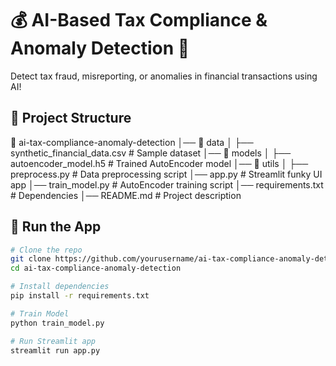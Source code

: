 # 💰 AI-Based Tax Compliance & Anomaly Detection 🚀

Detect tax fraud, misreporting, or anomalies in financial transactions using AI!

## 📂 Project Structure

📂 ai-tax-compliance-anomaly-detection 
│── 📂 data │ 
   ├── synthetic_financial_data.csv # Sample dataset 
│── 📂 models │ 
   ├── autoencoder_model.h5 # Trained AutoEncoder model 
│── 📂 utils │ ├── preprocess.py # Data preprocessing script 
│── app.py # Streamlit funky UI app 
│── train_model.py # AutoEncoder training script 
│── requirements.txt # Dependencies 
│── README.md # Project description


## 🚀 Run the App
```sh
# Clone the repo
git clone https://github.com/yourusername/ai-tax-compliance-anomaly-detection.git
cd ai-tax-compliance-anomaly-detection

# Install dependencies
pip install -r requirements.txt

# Train Model
python train_model.py

# Run Streamlit app
streamlit run app.py
